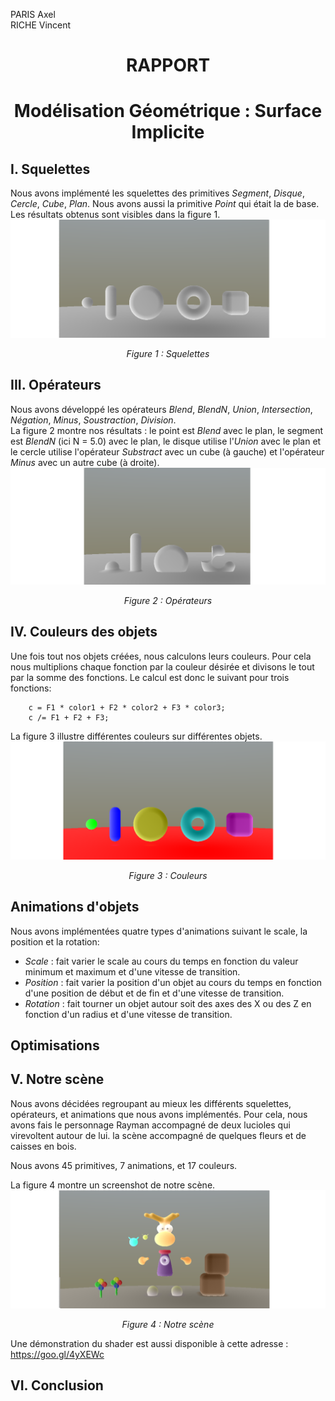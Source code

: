 PARIS Axel  
RICHE Vincent

# <center> RAPPORT </center>
# <center> Modélisation Géométrique : Surface Implicite </center>

## I. Squelettes

Nous avons implémenté les squelettes des primitives *Segment*, *Disque*, *Cercle*, *Cube*, *Plan*. Nous avons aussi la primitive *Point* qui était la de base.  
Les résultats obtenus sont visibles dans la figure 1.
![Figure 1 : Squelettes](Skelettes.png)
*<center>Figure 1 : Squelettes</center>*

## III. Opérateurs
Nous avons développé les opérateurs *Blend*, *BlendN*, *Union*, *Intersection*, *Négation*, *Minus*, *Soustraction*, *Division*.  
La figure 2 montre nos résultats : le point est *Blend* avec le plan, le segment est *BlendN* (ici N = 5.0) avec le plan, le disque utilise l'*Union* avec le plan et le cercle utilise l'opérateur *Substract* avec un cube (à gauche) et l'opérateur *Minus* avec un autre cube (à droite). 
![Figure 2 : Opérateurs](Operateurs.png)
*<center>Figure 2 : Opérateurs</center>*

## IV. Couleurs des objets

Une fois tout nos objets créées, nous calculons leurs couleurs. Pour cela nous multiplions chaque fonction par la couleur désirée et divisons le tout par la somme des fonctions. Le calcul est donc le suivant pour trois fonctions: 

```
    c = F1 * color1 + F2 * color2 + F3 * color3;
    c /= F1 + F2 + F3;
```

La figure 3 illustre différentes couleurs sur différentes objets.
![Figure 3 : Couleurs](Couleurs.png)
*<center>Figure 3 : Couleurs</center>*

## Animations d'objets

Nous avons implémentées quatre types d'animations suivant le scale, la position et la rotation:
- *Scale* : fait varier le scale au cours du temps en fonction du valeur minimum et maximum et d'une vitesse de transition. 
- *Position* : fait varier la position d'un objet au cours du temps en fonction d'une position de début et de fin et d'une vitesse de transition.
- *Rotation* : fait tourner un objet autour soit des axes des X ou des Z en fonction d'un radius et d'une vitesse de transition.

## Optimisations 




## V. Notre scène
Nous avons décidées regroupant au mieux les différents squelettes, opérateurs, et animations que nous avons implémentés. Pour cela, nous avons fais le personnage Rayman accompagné de deux lucioles qui virevoltent autour de lui. la scène accompagné de quelques fleurs et de caisses en bois.

Nous avons 45 primitives, 7 animations, et 17 couleurs.

La figure 4 montre un screenshot de notre scène. 
![Figure 4 : Scène](Scene.png)
*<center>Figure 4 : Notre scène</center>*

Une démonstration du shader est aussi disponible à cette adresse : https://goo.gl/4yXEWc

## VI. Conclusion